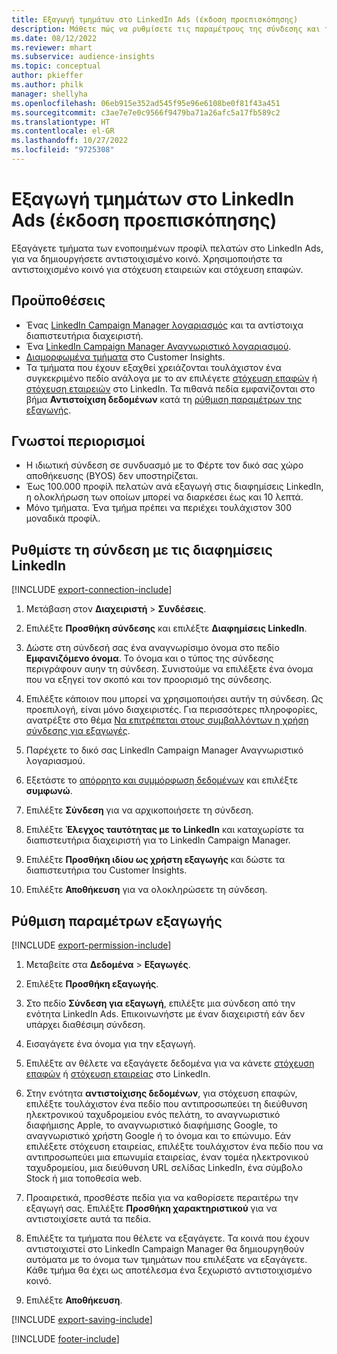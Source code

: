 ```yaml
---
title: Εξαγωγή τμημάτων στο LinkedIn Ads (έκδοση προεπισκόπησης)
description: Μάθετε πώς να ρυθμίσετε τις παραμέτρους της σύνδεσης και της εξαγωγής στο LinkedIn Ads.
ms.date: 08/12/2022
ms.reviewer: mhart
ms.subservice: audience-insights
ms.topic: conceptual
author: pkieffer
ms.author: philk
manager: shellyha
ms.openlocfilehash: 06eb915e352ad545f95e96e6108be0f81f43a451
ms.sourcegitcommit: c3ae7e7e0c9566f9479ba71a26afc5a17fb589c2
ms.translationtype: HT
ms.contentlocale: el-GR
ms.lasthandoff: 10/27/2022
ms.locfileid: "9725308"
---
```

# <a name="export-segments-to-linkedin-ads-preview"></a>Εξαγωγή τμημάτων στο LinkedIn Ads (έκδοση προεπισκόπησης)

Εξαγάγετε τμήματα των ενοποιημένων προφίλ πελατών στο LinkedIn Ads, για να δημιουργήσετε αντιστοιχισμένο κοινό. Χρησιμοποιήστε τα αντιστοιχισμένο κοινό για στόχευση εταιρειών και στόχευση επαφών.

## <a name="prerequisites"></a>Προϋποθέσεις

- Ένας [LinkedIn Campaign Manager λογαριασμός](https://business.linkedin.com/marketing-solutions/ads) και τα αντίστοιχα διαπιστευτήρια διαχειριστή.
- Ένα [LinkedIn Campaign Manager Αναγνωριστικό λογαριασμού](https://www.linkedin.com/help/lms/answer/a424270).
- [Διαμορφωμένα τμήματα](segments.md) στο Customer Insights.
- Τα τμήματα που έχουν εξαχθεί χρειάζονται τουλάχιστον ένα συγκεκριμένο πεδίο ανάλογα με το αν επιλέγετε [στόχευση επαφών](https://business.linkedin.com/marketing-solutions/ad-targeting/contact-targeting) ή [στόχευση εταιρειών](https://business.linkedin.com/marketing-solutions/ad-targeting/account-targeting) στο LinkedIn. Τα πιθανά πεδία εμφανίζονται στο βήμα **Αντιστοίχιση δεδομένων** κατά τη [ρύθμιση παραμέτρων της εξαγωγής](#configure-an-export).

## <a name="known-limitations"></a>Γνωστοί περιορισμοί

- Η ιδιωτική σύνδεση σε συνδυασμό με το Φέρτε τον δικό σας χώρο αποθήκευσης (BYOS) δεν υποστηρίζεται.
- Έως 100.000 προφίλ πελατών ανά εξαγωγή στις διαφημίσεις LinkedIn, η ολοκλήρωση των οποίων μπορεί να διαρκέσει έως και 10 λεπτά.
- Μόνο τμήματα. Ένα τμήμα πρέπει να περιέχει τουλάχιστον 300 μοναδικά προφίλ.

## <a name="set-up-connection-to-linkedin-ads"></a>Ρυθμίστε τη σύνδεση με τις διαφημίσεις LinkedIn

[!INCLUDE [export-connection-include](includes/export-connection-admn.md)]

1. Μετάβαση στον **Διαχειριστή** > **Συνδέσεις**.

1. Επιλέξτε **Προσθήκη σύνδεσης** και επιλέξτε **Διαφημίσεις LinkedIn**.

1. Δώστε στη σύνδεσή σας ένα αναγνωρίσιμο όνομα στο πεδίο **Εμφανιζόμενο όνομα**. Το όνομα και ο τύπος της σύνδεσης περιγράφουν αυην τη σύνδεση. Συνιστούμε να επιλέξετε ένα όνομα που να εξηγεί τον σκοπό και τον προορισμό της σύνδεσης.

1. Επιλέξτε κάποιον που μπορεί να χρησιμοποιήσει αυτήν τη σύνδεση. Ως προεπιλογή, είναι μόνο διαχειριστές. Για περισσότερες πληροφορίες, ανατρέξτε στο θέμα [Να επιτρέπεται στους συμβαλλόντων η χρήση σύνδεσης για εξαγωγές](connections.md#allow-contributors-to-use-a-connection-for-exports).

1. Παρέχετε το δικό σας LinkedIn Campaign Manager Αναγνωριστικό λογαριασμού.

1. Εξετάστε το [απόρρητο και συμμόρφωση δεδομένων](connections.md#data-privacy-and-compliance) και επιλέξτε **συμφωνώ**.

1. Επιλέξτε **Σύνδεση** για να αρχικοποιήσετε τη σύνδεση.

1. Επιλέξτε **Έλεγχος ταυτότητας με το LinkedIn** και καταχωρίστε τα διαπιστευτήρια διαχειριστή για το LinkedIn Campaign Manager.

1. Επιλέξτε **Προσθήκη ιδίου ως χρήστη εξαγωγής** και δώστε τα διαπιστευτήρια του Customer Insights.

1. Επιλέξτε **Αποθήκευση** για να ολοκληρώσετε τη σύνδεση.

## <a name="configure-an-export"></a>Ρύθμιση παραμέτρων εξαγωγής

[!INCLUDE [export-permission-include](includes/export-permission.md)]

1. Μεταβείτε στα **Δεδομένα** > **Εξαγωγές**.

1. Επιλέξτε **Προσθήκη εξαγωγής**.

1. Στο πεδίο **Σύνδεση για εξαγωγή**, επιλέξτε μια σύνδεση από την ενότητα LinkedIn Ads. Επικοινωνήστε με έναν διαχειριστή εάν δεν υπάρχει διαθέσιμη σύνδεση.

1. Εισαγάγετε ένα όνομα για την εξαγωγή.

1. Επιλέξτε αν θέλετε να εξαγάγετε δεδομένα για να κάνετε [στόχευση επαφών](https://business.linkedin.com/marketing-solutions/ad-targeting/contact-targeting) ή [στόχευση εταιρείας](https://business.linkedin.com/marketing-solutions/ad-targeting/account-targeting) στο LinkedIn.

1. Στην ενότητα **αντιστοίχισης δεδομένων**, για στόχευση επαφών, επιλέξτε τουλάχιστον ένα πεδίο που αντιπροσωπεύει τη διεύθυνση ηλεκτρονικού ταχυδρομείου ενός πελάτη, το αναγνωριστικό διαφήμισης Apple, το αναγνωριστικό διαφήμισης Google, το αναγνωριστικό χρήστη Google ή το όνομα και το επώνυμο. Εάν επιλέξετε στόχευση εταιρείας, επιλέξτε τουλάχιστον ένα πεδίο που να αντιπροσωπεύει μια επωνυμία εταιρείας, έναν τομέα ηλεκτρονικού ταχυδρομείου, μια διεύθυνση URL σελίδας LinkedIn, ένα σύμβολο Stock ή μια τοποθεσία web.

1. Προαιρετικά, προσθέστε πεδία για να καθορίσετε περαιτέρω την εξαγωγή σας. Επιλέξτε **Προσθήκη χαρακτηριστικού** για να αντιστοιχίσετε αυτά τα πεδία.

1. Επιλέξτε τα τμήματα που θέλετε να εξαγάγετε. Τα κοινά που έχουν αντιστοιχιστεί στο LinkedIn Campaign Manager θα δημιουργηθούν αυτόματα με το όνομα των τμημάτων που επιλέξατε να εξαγάγετε. Κάθε τμήμα θα έχει ως αποτέλεσμα ένα ξεχωριστό αντιστοιχισμένο κοινό.

1. Επιλέξτε **Αποθήκευση**.

[!INCLUDE [export-saving-include](includes/export-saving.md)]

[!INCLUDE [footer-include](includes/footer-banner.md)]
